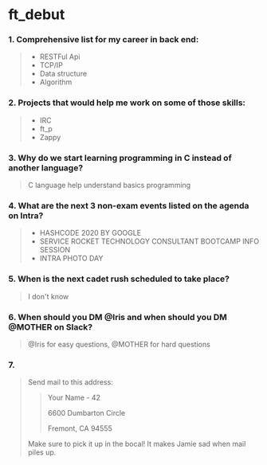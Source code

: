 # ft_debut
### 1. Comprehensive list for my career in back end:
> * RESTFul Api
> * TCP/IP
> * Data structure
> * Algorithm

### 2. Projects that would help me work on some of those skills:
> * IRC
> * ft_p
> * Zappy

### 3. Why do we start learning programming in C instead of another language?
> C language help understand basics programming

### 4. What are the next 3 non-exam events listed on the agenda on Intra?
> * HASHCODE 2020 BY GOOGLE
> * SERVICE ROCKET TECHNOLOGY CONSULTANT BOOTCAMP INFO SESSION
> * INTRA PHOTO DAY

### 5. When is the next cadet rush scheduled to take place?
> I don't know

### 6. When should you DM @Iris and when should you DM @MOTHER on Slack?
> @Iris for easy questions, @MOTHER for hard questions

### 7. 
> Send mail to this address:
>
>> Your Name - 42
>>
>> 6600 Dumbarton Circle
>>
>> Fremont, CA 94555
>
> Make sure to pick it up in the bocal! It makes Jamíe sad when mail piles up.

